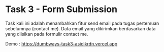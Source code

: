 # Task 3 - Form Submission

Task kali ini adalah menambahkan fitur send email pada tugas pertemuan sebelumnya (contact me). Data email yang dikirimkan berdasarkan data yang diisikan pada formulir contact me.

Demo : <https://dumbways-task3-asidikrdn.vercel.app>
